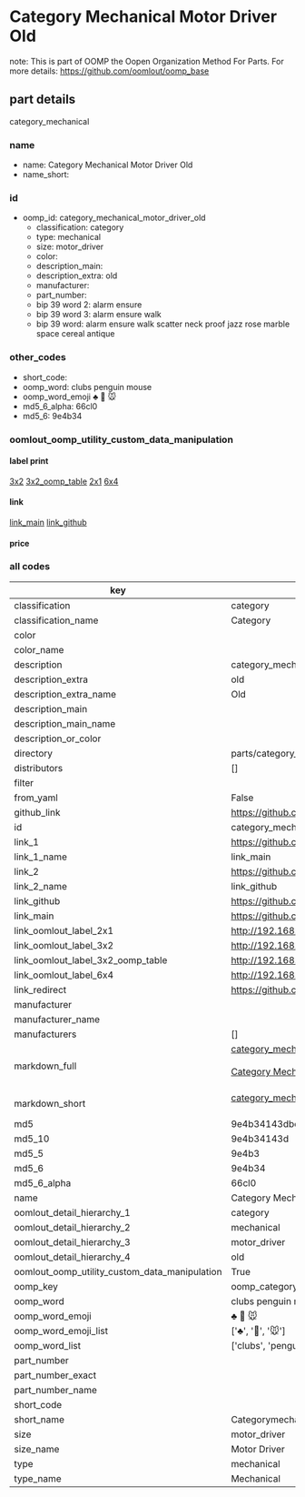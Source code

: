 # Category Mechanical Motor Driver Old  

note: This is part of OOMP the Oopen Organization Method For Parts. For more details: https://github.com/oomlout/oomp_base

##  part details
  



category_mechanical



### name
* name: Category Mechanical Motor Driver Old
* name_short: 
### id
* oomp_id: category_mechanical_motor_driver_old
  * classification: category
  * type: mechanical
  * size: motor_driver
  * color: 
  * description_main: 
  * description_extra: old
  * manufacturer: 
  * part_number: 
  * bip 39 word 2: alarm ensure
  * bip 39 word 3: alarm ensure walk
  * bip 39 word: alarm ensure walk scatter neck proof jazz rose marble space cereal antique

### other_codes
* short_code: 
* oomp_word: clubs penguin mouse
* oomp_word_emoji :clubs: :penguin: :mouse:
* md5_6_alpha: 66cl0
* md5_6: 9e4b34






### oomlout_oomp_utility_custom_data_manipulation
#### label print
[3x2](http://192.168.1.245:1112/?label=oomp%2066cl0)
[3x2_oomp_table](http://192.168.1.108:1112/?label=oomp%2066cl0)
[2x1](http://192.168.1.242:1112/?label=oomp%2066cl0)
[6x4](http://192.168.1.55:1112/?label=oomp%2066cl0)    

#### link

[link_main](https://github.com/oomlout/oomlout_oomp_version_1_messy/tree/main/parts/category_mechanical_motor_driver_old) [link_github](https://github.com/oomlout/oomlout_oomp_version_1_messy/tree/main/parts/category_mechanical_motor_driver_old)                             

#### price







### all codes 
| key | value |  
| --- | --- |  
| classification | category |  
| classification_name | Category |  
| color |  |  
| color_name |  |  
| description | category_mechanical |  
| description_extra | old |  
| description_extra_name | Old |  
| description_main |  |  
| description_main_name |  |  
| description_or_color |   |  
| directory | parts/category_mechanical_motor_driver_old |  
| distributors | [] |  
| filter |  |  
| from_yaml | False |  
| github_link | https://github.com/oomlout/oomlout_oomp_part_src/tree/main/parts/category_mechanical_motor_driver_old |  
| id | category_mechanical_motor_driver_old |  
| link_1 | https://github.com/oomlout/oomlout_oomp_version_1_messy/tree/main/parts/category_mechanical_motor_driver_old |  
| link_1_name | link_main |  
| link_2 | https://github.com/oomlout/oomlout_oomp_version_1_messy/tree/main/parts/category_mechanical_motor_driver_old |  
| link_2_name | link_github |  
| link_github | https://github.com/oomlout/oomlout_oomp_version_1_messy/tree/main/parts/category_mechanical_motor_driver_old |  
| link_main | https://github.com/oomlout/oomlout_oomp_version_1_messy/tree/main/parts/category_mechanical_motor_driver_old |  
| link_oomlout_label_2x1 | http://192.168.1.242:1112/?label=oomp%2066cl0 |  
| link_oomlout_label_3x2 | http://192.168.1.245:1112/?label=oomp%2066cl0 |  
| link_oomlout_label_3x2_oomp_table | http://192.168.1.108:1112/?label=oomp%2066cl0 |  
| link_oomlout_label_6x4 | http://192.168.1.55:1112/?label=oomp%2066cl0 |  
| link_redirect | https://github.com/oomlout/oomlout_oomp_version_1_messy/tree/main/parts/category_mechanical_motor_driver_old |  
| manufacturer |  |  
| manufacturer_name |  |  
| manufacturers | [] |  
| markdown_full | [category_mechanical_motor_driver_old](none)<br>[](none)<br>[Category Mechanical Motor Driver Old](none)<br><br> |  
| markdown_short | [category_mechanical_motor_driver_old](none)<br><br> |  
| md5 | 9e4b34143dbc0eeeb149dc07ed12d02e |  
| md5_10 | 9e4b34143d |  
| md5_5 | 9e4b3 |  
| md5_6 | 9e4b34 |  
| md5_6_alpha | 66cl0 |  
| name | Category Mechanical Motor Driver Old |  
| oomlout_detail_hierarchy_1 | category |  
| oomlout_detail_hierarchy_2 | mechanical |  
| oomlout_detail_hierarchy_3 | motor_driver |  
| oomlout_detail_hierarchy_4 | old |  
| oomlout_oomp_utility_custom_data_manipulation | True |  
| oomp_key | oomp_category_mechanical_motor_driver_old |  
| oomp_word | clubs penguin mouse |  
| oomp_word_emoji | :clubs: :penguin: :mouse: |  
| oomp_word_emoji_list | [':clubs:', ':penguin:', ':mouse:'] |  
| oomp_word_list | ['clubs', 'penguin', 'mouse'] |  
| part_number |  |  
| part_number_exact |  |  
| part_number_name |  |  
| short_code |  |  
| short_name | Categorymechanical |  
| size | motor_driver |  
| size_name | Motor Driver |  
| type | mechanical |  
| type_name | Mechanical |  
